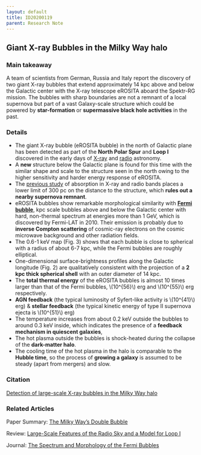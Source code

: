 ```yaml
---
layout: default
title: ID20200119
parent: Research Note
---
```


<script type="text/javascript" id="MathJax-script" async
   src="https://cdn.jsdelivr.net/npm/mathjax@3/es5/tex-mml-chtml.js">
MathJax = {
  chtml: {mathmlSpacing: true}
};
 </script>

## Giant X-ray Bubbles in the Milky Way halo

### Main takeaway

A team of scientists from German, Russia and Italy report the discovery of two giant X-ray bubbles that extend approximately 14 kpc above and below the Galactic center with the X-ray telescope eROSITA aboard the Spektr-RG mission. The bubbles with sharp boundaries are not a remnant of a local supernova but part of a vast Galaxy-scale structure which could be powered by **star-formation** or **supermassive black hole activities** in the past. 

### Details

* The giant X-ray bubble (eROSITA bubble) in the north of Galactic plane has been detected as part of the **North Polar Spur** and **Loop I** discovered in the early days of [X-ray](https://ui.adsabs.harvard.edu/abs/1995A%26A...294L..25E/abstract) and [radio](https://ui.adsabs.harvard.edu/abs/1971A%26A....14..359B/abstract) astronomy. 
* A **new** structure below the Galactic plane is found for this time with the similar shape and scale to the structure seen in the north owing to the higher sensitivity and harder energy response of eROSITA.
* The [previous study](https://arxiv.org/abs/1609.03813) of absorption in X-ray and radio bands places a lower limit of 300 pc on the distance to the structure, which **rules out a nearby supernova remnant**.
* eROSITA bubbles show remarkable morphological similarity with [**Fermi bubble**](https://arxiv.org/abs/1005.5480), kpc scale bubbles above and below the Galactic center with hard, non-thermal spectrum at energies more than 1 GeV, which is discovered by Fermi-LAT in 2010. Their emission is probably due to **inverse Compton scattering** of cosmic-ray electrons on the cosmic microwave background and other radiation fields.
* The 0.6-1 keV map (Fig. 3) shows that each bubble is close to spherical with a radius of about 6-7 kpc, while the Fermi bubbles are roughly elliptical.
* One-dimensional surface-brightness profiles along the Galactic longitude (Fig. 2) are qualitatively consistent with the projection of a **2 kpc thick spherical shell** with an outer diameter of 14 kpc.
* The **total thermal energy** of the eROSITA bubbles is almost 10 times larger than that of the Fermi bubbles, \\(10^{56}\\) erg and \\(10^{55}\\) erg respectively.
* **AGN feedback** (the typical luminosity of Syfert-like activity is \\(10^{41}\\) erg) & **stellar feedback** (the typical kinetic energy of type II supernova ejecta is \\(10^{51}\\) erg)
* The temperature increases from about 0.2 keV outside the bubbles to around 0.3 keV inside, which indicates the presence of a **feedback mechanism in quiescent galaxies**, 
* The hot plasma outside the bubbles is shock-heated during the collapse of the **dark-matter halo**. 
* The cooling time of the hot plasma in the halo is comparable to the **Hubble time**, so the process of **growing a galaxy** is assumed to be steady (apart from mergers) and slow. 

### Citation

[Detection of large-scale X-ray bubbles in the Milky Way halo](https://arxiv.org/pdf/2012.05840.pdf)

### Related Articles

Paper Summary: [The Milky Way’s Double Bubble](https://astrobites.org/2020/12/19/xray-fermi-bubbles/)

Review: [Large-Scale Features of the Radio Sky and a Model for Loop I](https://inspirehep.net/files/7c7717597a3315954ba48e66f125c67c)

Journal: [The Spectrum and Morphology of the Fermi Bubbles](https://ui.adsabs.harvard.edu/abs/2014ApJ...793...64A/abstract)
